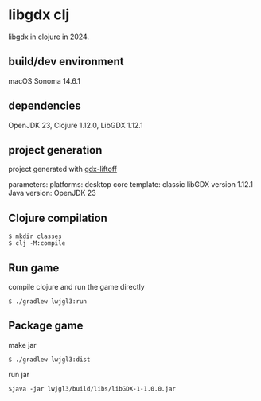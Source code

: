 # libgdx clj

libgdx in clojure in 2024.

## build/dev environment
macOS Sonoma 14.6.1

## dependencies
OpenJDK 23, Clojure 1.12.0, LibGDX 1.12.1

## project generation

project generated with [gdx-liftoff](https://github.com/libgdx/gdx-liftoff)

parameters:
  platforms: desktop core
  template: classic
  libGDX version 1.12.1
  Java version: OpenJDK 23

## Clojure compilation

    $ mkdir classes
    $ clj -M:compile

## Run game

compile clojure and run the game directly

    $ ./gradlew lwjgl3:run

## Package game

make jar

    $ ./gradlew lwjgl3:dist

run jar

    $java -jar lwjgl3/build/libs/libGDX-1-1.0.0.jar
